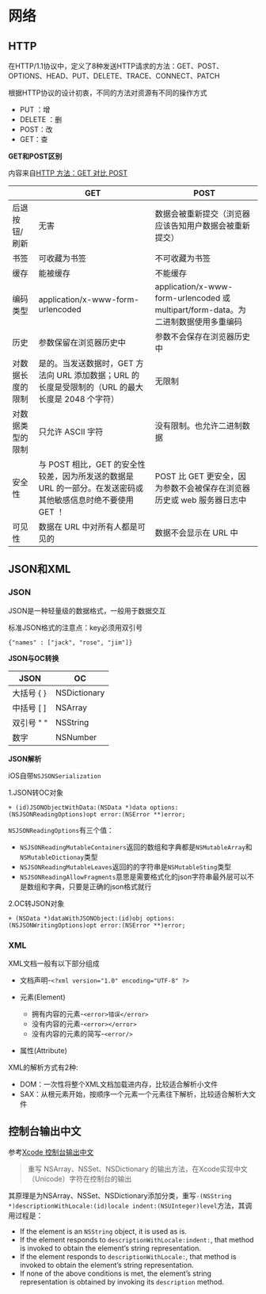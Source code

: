 # 网络

## HTTP

在HTTP/1.1协议中，定义了8种发送HTTP请求的方法：GET、POST、OPTIONS、HEAD、PUT、DELETE、TRACE、CONNECT、PATCH

根据HTTP协议的设计初衷，不同的方法对资源有不同的操作方式

+ PUT ：增
+ DELETE ：删
+ POST：改
+ GET：查


**GET和POST区别**

内容来自[HTTP 方法：GET 对比 POST](http://www.w3school.com.cn/tags/html_ref_httpmethods.asp)

| | GET | POST |
| ------------- | ------------- | ----- |
| 后退按钮/刷新 | 无害 |数据会被重新提交（浏览器应该告知用户数据会被重新提交） |
| 书签 | 可收藏为书签 | 不可收藏为书签 |
| 缓存 | 能被缓存 | 不能缓存 | 
| 编码类型 | application/x-www-form-urlencoded | application/x-www-form-urlencoded 或 multipart/form-data。为二进制数据使用多重编码 | 
| 历史 | 参数保留在浏览器历史中 | 参数不会保存在浏览器历史中 | 
| 对数据长度的限制 | 是的。当发送数据时，GET 方法向 URL 添加数据；URL 的长度是受限制的（URL 的最大长度是 2048 个字符） | 无限制 | 
| 对数据类型的限制 | 只允许 ASCII 字符 | 没有限制。也允许二进制数据 | 
| 安全性 | 与 POST 相比，GET 的安全性较差，因为所发送的数据是 URL 的一部分。在发送密码或其他敏感信息时绝不要使用 GET ！ | POST 比 GET 更安全，因为参数不会被保存在浏览器历史或 web 服务器日志中 | 
| 可见性 | 数据在 URL 中对所有人都是可见的 | 数据不会显示在 URL 中 | 


## JSON和XML

### JSON

JSON是一种轻量级的数据格式，一般用于数据交互

标准JSON格式的注意点：key必须用双引号

```
{"names" : ["jack", "rose", "jim"]}
```

**JSON与OC转换**

| JSON | OC |
| --------- | -------- |
| 大括号 { } | NSDictionary |
| 中括号 [ ] | NSArray |
| 双引号 " " | NSString |
| 数字 | NSNumber |

**JSON解析**

iOS自带`NSJSONSerialization`

1.JSON转OC对象

```
+ (id)JSONObjectWithData:(NSData *)data options:(NSJSONReadingOptions)opt error:(NSError **)error;
```

`NSJSONReadingOptions`有三个值：

+ `NSJSONReadingMutableContainers`返回的数组和字典都是`NSMutableArray`和`NSMutableDictionay`类型
+ `NSJSONReadingMutableLeaves`返回的的字符串是`NSMutableSting`类型
+ `NSJSONReadingAllowFragments`意思是需要格式化的json字符串最外层可以不是数组和字典，只要是正确的json格式就行

2.OC转JSON对象

```
+ (NSData *)dataWithJSONObject:(id)obj options:(NSJSONWritingOptions)opt error:(NSError **)error;
```


### XML

XML文档一般有以下部分组成

+ 文档声明-`<?xml version="1.0" encoding="UTF-8" ?>`
+ 元素(Element)

	+ 拥有内容的元素-`<error>错误</error>`
 	+ 没有内容的元素-`<error></error>`
 	+ 没有内容的元素的简写-`<error/>`
 	 
+ 属性(Attribute)


XML的解析方式有2种:

+ DOM：一次性将整个XML文档加载进内存，比较适合解析小文件
+ SAX：从根元素开始，按顺序一个元素一个元素往下解析，比较适合解析大文件

## 控制台输出中文

参考[Xcode 控制台输出中文](http://rendashu.me/2017/03/01/Xcode-%E6%8E%A7%E5%88%B6%E5%8F%B0%E8%BE%93%E5%87%BA%E4%B8%AD%E6%96%87/)

>重写 NSArray、NSSet、NSDictionary 的输出方法，在Xcode实现中文（Unicode）字符在控制台的输出

其原理是为NSArray、NSSet、NSDictionary添加分类，重写`-(NSString *)descriptionWithLocale:(id)locale indent:(NSUInteger)level`方法，其调用过程是：

+ If the element is an `NSString` object, it is used as is.
+ If the element responds to `descriptionWithLocale:indent:`, that method is invoked to obtain the element’s string representation.
+ If the element responds to `descriptionWithLocale:`, that method is invoked to obtain the element’s string representation.
+ If none of the above conditions is met, the element’s string representation is obtained by invoking its `description` method.



























